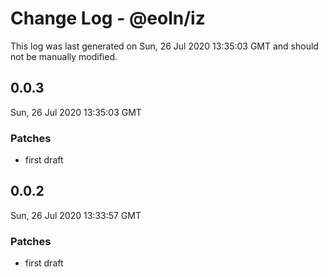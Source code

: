 # Change Log - @eoln/iz

This log was last generated on Sun, 26 Jul 2020 13:35:03 GMT and should not be manually modified.

## 0.0.3
Sun, 26 Jul 2020 13:35:03 GMT

### Patches

- first draft

## 0.0.2
Sun, 26 Jul 2020 13:33:57 GMT

### Patches

- first draft


